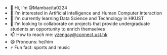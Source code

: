 - 👋 Hi, I’m @Mambacita0224
- 👀 I’m interested in Artificial intelligence and Human Computer Interaction
- 🌱 I’m currently learning Data Science and Technology in HKUST
- 💞️ I’m looking to collaborate on projects that provide undergraduate students an opportunity to enrich themselves
- 📫 How to reach me: yzengay@connect.ust.hk
- 😄 Pronouns: he/him
- ⚡ Fun fact: sports and music

<!---
Mambacita0224/Mambacita0224 is a ✨ special ✨ repository because its `README.md` (this file) appears on your GitHub profile.
You can click the Preview link to take a look at your changes.
--->
